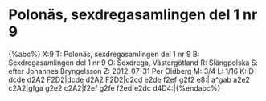 # Polonäs, sexdregasamlingen del 1 nr 9

{%abc%}
X:9
T: Polonäs, sexdregasamlingen del 1 nr 9
B: Sexdregasamlingen del 1 nr 9
O: Sexdrega, Västergötland
R: Slängpolska
S: efter Johannes Bryngelsson
Z: 2012-07-31 Per Oldberg
M: 3/4
L: 1/16
K: D
dcde d2A2 F2D2|dcde d2A2 F2D2|d2cd e2de f2ef|g2f2 e8:|
a^gab a2e2 c2A2|gfga g2e2 c2A2|f2ef g2fe f2ed|e2dc d4D4:|{%endabc%}
